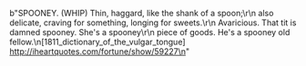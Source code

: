 b"SPOONEY. (WHIP) Thin, haggard, like the shank of a spoon;\r\n  also delicate, craving for something, longing for sweets.\r\n  Avaricious. That tit is damned spooney. She's a spooney\r\n  piece of goods. He's a spooney old fellow.\n[1811_dictionary_of_the_vulgar_tongue] http://iheartquotes.com/fortune/show/59227\n"